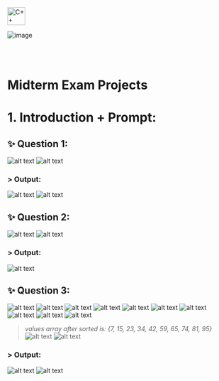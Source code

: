  <img src="https://github.com/phuongtrieu97coder/Readme_Content_Structure/assets/82598726/f69b0d26-3d64-4420-944c-75e4c23df1f4" alt="C++" width="40px" height="40px">

![image](https://github.com/phuongtrieu97coder/C_plus_plus_projects/assets/82598726/8de9d437-c1c0-4cee-a9e9-15cea7329fe2)


<br><br>


# Midterm Exam Projects

# 1. Introduction + Prompt:

## ✨ Question 1:
![alt text](image.png)
![alt text](image-1.png)

### > Output:
![alt text](image-2.png)
![alt text](image-3.png)

## ✨ Question 2:
![alt text](image-4.png)
![alt text](image-5.png)

### > Output:
![alt text](image-6.png)

## ✨ Question 3:
![alt text](image-7.png)
![alt text](image-8.png)
![alt text](image-9.png)
![alt text](image-10.png)
![alt text](image-11.png)
![alt text](image-12.png)
![alt text](image-13.png)
![alt text](image-14.png)
![alt text](image-15.png)
![alt text](image-16.png)
> *values array after sorted is: {7, 15, 23, 34, 42, 59, 65, 74, 81, 95}*
![alt text](image-17.png)
![alt text](image-18.png)

### > Output:
![alt text](image-19.png)
![alt text](image-20.png)